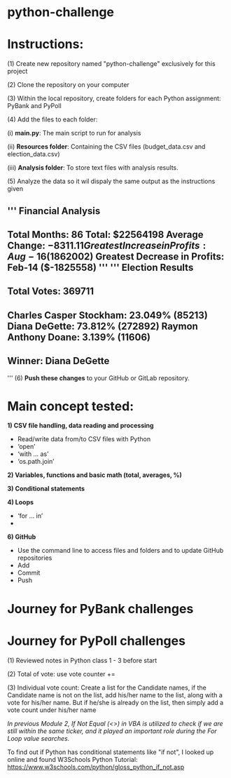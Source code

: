 # python-challenge

# Instructions:

(1) Create new repository named "python-challenge" exclusively for this project

(2) Clone the repository on your computer

(3) Within the local repository, create folders for each Python assignment: PyBank and PyPoll

(4) Add the files to each folder:

(i) **main.py**: The main script to run for analysis

(ii) **Resources folder**: Containing the CSV files (budget_data.csv and election_data.csv)

(iii) **Analysis folder**: To store text files with analysis results.

(5) Analyze the data so it wil dispaly the same output as the instructions given

'''
Financial Analysis
----------------------------
Total Months: 86
Total: $22564198
Average Change: $-8311.11
Greatest Increase in Profits: Aug-16 ($1862002)
Greatest Decrease in Profits: Feb-14 ($-1825558)
'''
'''
Election Results
-------------------------
Total Votes: 369711
-------------------------
Charles Casper Stockham: 23.049% (85213)
Diana DeGette: 73.812% (272892)
Raymon Anthony Doane: 3.139% (11606)
-------------------------
Winner: Diana DeGette
-------------------------
'''
(6) **Push these changes** to your GitHub or GitLab repository.

# Main concept tested:

**1) CSV file handling, data reading and processing**
  - Read/write data from/to CSV files with Python
  - ‘open’
  - ‘with … as’
  - ‘os.path.join’
    
**2) Variables, functions and basic math (total, averages, %)**

**3) Conditional statements**

**4) Loops**
- ‘for … in’
- 
**6) GitHub**
-	Use the command line to access files and folders and to update GitHub repositories
- Add
- Commit
- Push

# Journey for PyBank challenges

# Journey for PyPoll challenges
(1) Reviewed notes in Python class 1 - 3 before start

(2) Total of vote: use vote counter +=

(3) Individual vote count: Create a list for the Candidate names, if the Candidate name is not on the list, add his/her name to the list, along with a vote for his/her name. But if he/she is already on the list, then simply add a vote count under his/her name

*In previous Module 2, If Not Equal (<>) in VBA is utilized to check if we are still within the same ticker, and it played an important role during the For Loop value searches.*

To find out if Python has conditional statements like "if not", I looked up online and found W3Schools Python Tutorial: https://www.w3schools.com/python/gloss_python_if_not.asp

